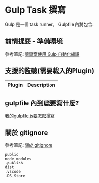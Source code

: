 # Gulp Task 撰寫
Gulp 是一個 task runner。
Gulpfile 內將包含:


## 前情提要 - 準備環境

參考筆記: [讓專案使用 Gulp 自動化編譯](https://hoyis-note.coderbridge.io/2021/07/19/gulp-github/)

## 支援的監聽(需要載入的Plugin)

|Plugin|Description|
|------|-----|

## gulpfile 內到底要寫什麼?

[我的gulpfile.js要怎麼撰寫](https://hoyis-note.coderbridge.io/2021/08/15/%E6%88%91%E7%9A%84gulpfilejs%E8%A6%81%E6%80%8E%E9%BA%BC%E6%92%B0%E5%AF%AB/)

## 關於 gitignore

參考筆記: [關於 gitignore](https://hoyis-note.coderbridge.io/2021/08/14/gitignore/)
```
public
node_modules
.publish
dist
.vscode
.DS_Store
```